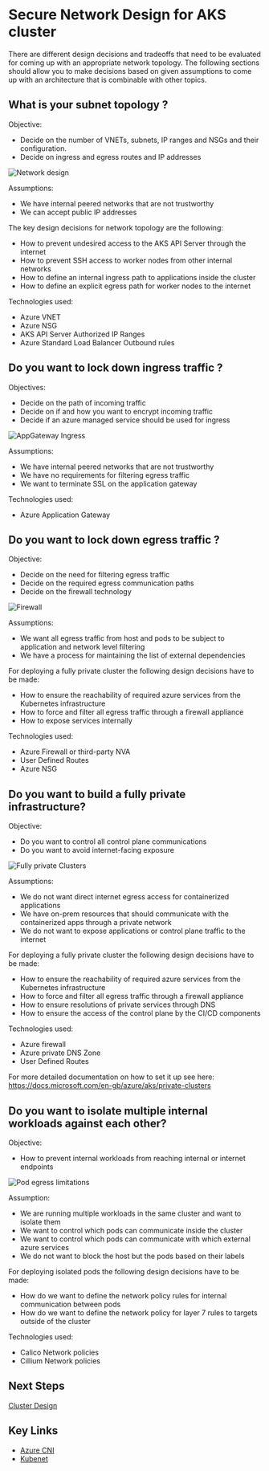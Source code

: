 # Secure Network Design for AKS cluster

There are different design decisions and tradeoffs that need to be evaluated for coming up with an appropriate network topology. The following sections should allow you to make decisions based on given assumptions to come up with an architecture that is combinable with other topics.

## What is your subnet topology ?

Objective:

- Decide on the number of VNETs, subnets, IP ranges and NSGs and their configuration.
- Decide on ingress and egress routes and IP addresses

![Network design](img/vnet-design.png)

Assumptions:

- We have internal peered networks that are not trustworthy
- We can accept public IP addresses

The key design decisions for network topology are the following:

- How to prevent undesired access to the AKS API Server through the internet
- How to prevent SSH access to worker nodes from other internal networks
- How to define an internal ingress path to applications inside the cluster
- How to define an explicit egress path for worker nodes to the internet

Technologies used:

- Azure VNET
- Azure NSG
- AKS API Server Authorized IP Ranges
- Azure Standard Load Balancer Outbound rules

## Do you want to lock down ingress traffic ?

Objectives:

- Decide on the path of incoming traffic
- Decide on if and how you want to encrypt incoming traffic
- Decide if an azure managed service should be used for ingress

![AppGateway Ingress](img/cluster-ingress.png)

Assumptions:

- We have internal peered networks that are not trustworthy
- We have no requirements for filtering egress traffic
- We want to terminate SSL on the application gateway

Technologies used:

- Azure Application Gateway

## Do you want to lock down egress traffic ?

Objective:

- Decide on the need for filtering egress traffic
- Decide on the required egress communication paths
- Decide on the  firewall technology

![Firewall](img/cluster-egress.png)

Assumptions:

- We want all egress traffic from host and pods to be subject to application and network level filtering
- We have a process for maintaining the list of external dependencies

For deploying a fully private cluster the following design decisions have to be made:

- How to ensure the reachability of required azure services from the Kubernetes infrastructure
- How to force and filter all egress traffic through a firewall appliance
- How to expose services internally

Technologies used:

- Azure Firewall or third-party NVA
- User Defined Routes
- Azure NSG

## Do you want to build a fully private infrastructure?

Objective:

- Do you want to control all control plane communications
- Do you want to avoid internet-facing exposure

![Fully private Clusters](img/private-cluster.png)

Assumptions:

- We do not want direct internet egress access for containerized applications
- We have on-prem resources that should communicate with the containerized apps through a private network
- We do not want to expose applications or control plane traffic to the internet

For deploying a fully private cluster the following design decisions have to be made:

- How to ensure the reachability of required azure services from the Kubernetes infrastructure
- How to force and filter all egress traffic through a firewall appliance
- How to ensure resolutions of private services through DNS
- How to ensure the access of the control plane by the CI/CD components

Technologies used:

- Azure firewall
- Azure private DNS Zone
- User Defined Routes

For more detailed documentation on how to set it up see here: https://docs.microsoft.com/en-gb/azure/aks/private-clusters

## Do you want to isolate multiple internal workloads against each other?

Objective:

- How to prevent internal workloads from reaching internal or internet endpoints

![Pod egress limitations](img/pod-egress.png)

Assumption:

- We are running multiple workloads in the same cluster and want to isolate them
- We want to control which pods can communicate inside the cluster
- We want to control which pods can communicate with which external azure services
- We do not want to block the host but the pods based on their labels

For deploying isolated pods the following design decisions have to be made:

- How do we want to define the network policy rules for internal communication between pods
- How do we want to define the network policy for layer 7 rules to targets outside of the cluster

Technologies used:

- Calico Network policies
- Cillium Network policies

## Next Steps

[Cluster Design](/cluster-design/README.md)

## Key Links

- [Azure CNI](https://docs.microsoft.com/en-us/azure/aks/configure-azure-cni)
- [Kubenet](https://docs.microsoft.com/en-us/azure/aks/configure-kubenet)
